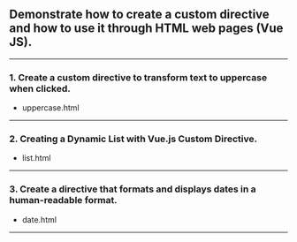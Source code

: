 ## Demonstrate how to create a custom directive and how to use it through HTML web pages (Vue JS).
---

### 1. Create a custom directive to transform text to uppercase when clicked.
- uppercase.html
---

### 2. Creating a Dynamic List with Vue.js Custom Directive.
- list.html
---

### 3. Create a directive that formats and displays dates in a human-readable format.
- date.html
---
